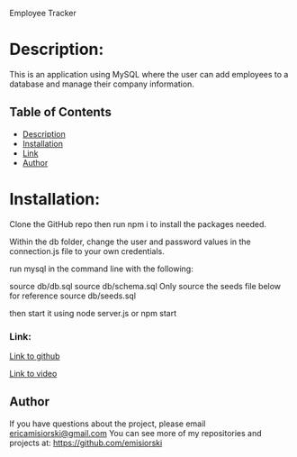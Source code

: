 Employee Tracker

# Description:
This is an application using MySQL where the user can add employees to a database and manage their company information. 


## Table of Contents

- [Description](#Description)
- [Installation](#Installation)
- [Link](#Link)
- [Author](#Author)


# Installation:

Clone the GitHub repo then run npm i to install the packages needed.

Within the db folder, change the user and password values in the connection.js file to your own credentials.

run mysql in the command line with the following:

source db/db.sql
source db/schema.sql Only source the seeds file below for reference
source db/seeds.sql

then start it using node server.js or npm start

### Link:

[Link to github](https://emisiorski.github.io/SQL-Emisiorski/)

[Link to video](https://watch.screencastify.com/v/8m8qIDQjFYPvb6OPZONf)



## Author
If you have questions about the project, please email ericamisiorski@gmail.com
You can see more of my repositories and projects at: https://github.com/emisiorski